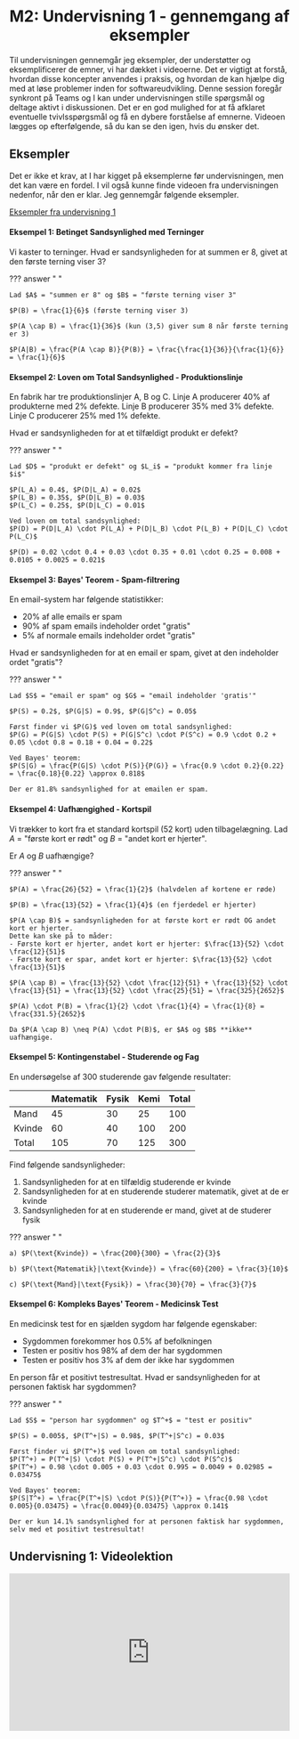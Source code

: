 <h1 align="center">M2: Undervisning 1 - gennemgang af eksempler</h1>

Til undervisningen gennemgår jeg eksempler, der understøtter og eksemplificerer de emner, vi har dækket i videoerne. Det er vigtigt at forstå, hvordan disse koncepter anvendes i praksis, og hvordan de kan hjælpe dig med at løse problemer inden for softwareudvikling. Denne session foregår synkront på Teams og I kan under undervisningen stille spørgsmål og deltage aktivt i diskussionen. Det er en god mulighed for at få afklaret eventuelle tvivlsspørgsmål og få en dybere forståelse af emnerne. Videoen lægges op efterfølgende, så du kan se den igen, hvis du ønsker det.

## Eksempler

Det er ikke et krav, at I har kigget på eksemplerne før undervisningen, men det kan være en fordel. I vil også kunne finde videoen fra undervisningen nedenfor, når den er klar. Jeg gennemgår følgende eksempler.

[Eksempler fra undervisning 1](https://drive.google.com/file/d/19d2mBuEbLac_jS0Y-f3fFbinN31scKeY/view?usp=sharing)

<style>
body[data-md-color-scheme] .md-content ol       { list-style-type: lower-alpha; }
body[data-md-color-scheme] .md-content ol li    { padding-left: 10px; }
</style>

#### Eksempel 1: Betinget Sandsynlighed med Terninger

Vi kaster to terninger. Hvad er sandsynligheden for at summen er 8, givet at den første terning viser 3?

??? answer "&nbsp;"

    Lad $A$ = "summen er 8" og $B$ = "første terning viser 3"
    
    $P(B) = \frac{1}{6}$ (første terning viser 3)
    
    $P(A \cap B) = \frac{1}{36}$ (kun (3,5) giver sum 8 når første terning er 3)
    
    $P(A|B) = \frac{P(A \cap B)}{P(B)} = \frac{\frac{1}{36}}{\frac{1}{6}} = \frac{1}{6}$

#### Eksempel 2: Loven om Total Sandsynlighed - Produktionslinje

En fabrik har tre produktionslinjer A, B og C. Linje A producerer 40% af produkterne med 2% defekte. Linje B producerer 35% med 3% defekte. Linje C producerer 25% med 1% defekte.

Hvad er sandsynligheden for at et tilfældigt produkt er defekt?

??? answer "&nbsp;"

    Lad $D$ = "produkt er defekt" og $L_i$ = "produkt kommer fra linje $i$"
    
    $P(L_A) = 0.4$, $P(D|L_A) = 0.02$
    $P(L_B) = 0.35$, $P(D|L_B) = 0.03$  
    $P(L_C) = 0.25$, $P(D|L_C) = 0.01$
    
    Ved loven om total sandsynlighed:
    $P(D) = P(D|L_A) \cdot P(L_A) + P(D|L_B) \cdot P(L_B) + P(D|L_C) \cdot P(L_C)$
    
    $P(D) = 0.02 \cdot 0.4 + 0.03 \cdot 0.35 + 0.01 \cdot 0.25 = 0.008 + 0.0105 + 0.0025 = 0.021$

#### Eksempel 3: Bayes' Teorem - Spam-filtrering

En email-system har følgende statistikker:

- 20% af alle emails er spam
- 90% af spam emails indeholder ordet "gratis"
- 5% af normale emails indeholder ordet "gratis"

Hvad er sandsynligheden for at en email er spam, givet at den indeholder ordet "gratis"?

??? answer "&nbsp;"

    Lad $S$ = "email er spam" og $G$ = "email indeholder 'gratis'"
    
    $P(S) = 0.2$, $P(G|S) = 0.9$, $P(G|S^c) = 0.05$
    
    Først finder vi $P(G)$ ved loven om total sandsynlighed:
    $P(G) = P(G|S) \cdot P(S) + P(G|S^c) \cdot P(S^c) = 0.9 \cdot 0.2 + 0.05 \cdot 0.8 = 0.18 + 0.04 = 0.22$
    
    Ved Bayes' teorem:
    $P(S|G) = \frac{P(G|S) \cdot P(S)}{P(G)} = \frac{0.9 \cdot 0.2}{0.22} = \frac{0.18}{0.22} \approx 0.818$
    
    Der er 81.8% sandsynlighed for at emailen er spam.

#### Eksempel 4: Uafhængighed - Kortspil

Vi trækker to kort fra et standard kortspil (52 kort) uden tilbagelægning. Lad $A$ = "første kort er rødt" og $B$ = "andet kort er hjerter".

Er $A$ og $B$ uafhængige?

??? answer "&nbsp;"

    $P(A) = \frac{26}{52} = \frac{1}{2}$ (halvdelen af kortene er røde)
    
    $P(B) = \frac{13}{52} = \frac{1}{4}$ (en fjerdedel er hjerter)
    
    $P(A \cap B)$ = sandsynligheden for at første kort er rødt OG andet kort er hjerter.
    Dette kan ske på to måder:
    - Første kort er hjerter, andet kort er hjerter: $\frac{13}{52} \cdot \frac{12}{51}$
    - Første kort er spar, andet kort er hjerter: $\frac{13}{52} \cdot \frac{13}{51}$
    
    $P(A \cap B) = \frac{13}{52} \cdot \frac{12}{51} + \frac{13}{52} \cdot \frac{13}{51} = \frac{13}{52} \cdot \frac{25}{51} = \frac{325}{2652}$
    
    $P(A) \cdot P(B) = \frac{1}{2} \cdot \frac{1}{4} = \frac{1}{8} = \frac{331.5}{2652}$
    
    Da $P(A \cap B) \neq P(A) \cdot P(B)$, er $A$ og $B$ **ikke** uafhængige.

#### Eksempel 5: Kontingenstabel - Studerende og Fag

En undersøgelse af 300 studerende gav følgende resultater:

|           | Matematik | Fysik | Kemi | Total |
|-----------|-----------|-------|------|-------|
| Mand      | 45        | 30    | 25   | 100   |
| Kvinde    | 60        | 40    | 100  | 200   |
| Total     | 105       | 70    | 125  | 300   |

Find følgende sandsynligheder:

1. Sandsynligheden for at en tilfældig studerende er kvinde
2. Sandsynligheden for at en studerende studerer matematik, givet at de er kvinde
3. Sandsynligheden for at en studerende er mand, givet at de studerer fysik

??? answer "&nbsp;"

    a) $P(\text{Kvinde}) = \frac{200}{300} = \frac{2}{3}$
    
    b) $P(\text{Matematik}|\text{Kvinde}) = \frac{60}{200} = \frac{3}{10}$
    
    c) $P(\text{Mand}|\text{Fysik}) = \frac{30}{70} = \frac{3}{7}$

#### Eksempel 6: Kompleks Bayes' Teorem - Medicinsk Test

En medicinsk test for en sjælden sygdom har følgende egenskaber:

- Sygdommen forekommer hos 0.5% af befolkningen
- Testen er positiv hos 98% af dem der har sygdommen
- Testen er positiv hos 3% af dem der ikke har sygdommen

En person får et positivt testresultat. Hvad er sandsynligheden for at personen faktisk har sygdommen?

??? answer "&nbsp;"

    Lad $S$ = "person har sygdommen" og $T^+$ = "test er positiv"
    
    $P(S) = 0.005$, $P(T^+|S) = 0.98$, $P(T^+|S^c) = 0.03$
    
    Først finder vi $P(T^+)$ ved loven om total sandsynlighed:
    $P(T^+) = P(T^+|S) \cdot P(S) + P(T^+|S^c) \cdot P(S^c)$
    $P(T^+) = 0.98 \cdot 0.005 + 0.03 \cdot 0.995 = 0.0049 + 0.02985 = 0.03475$
    
    Ved Bayes' teorem:
    $P(S|T^+) = \frac{P(T^+|S) \cdot P(S)}{P(T^+)} = \frac{0.98 \cdot 0.005}{0.03475} = \frac{0.0049}{0.03475} \approx 0.141$
    
    Der er kun 14.1% sandsynlighed for at personen faktisk har sygdommen, selv med et positivt testresultat!

## Undervisning 1: Videolektion

<div style="position: relative; width: 100%; height: 0; padding-bottom: 56.25%; overflow: hidden;">
    <iframe 
        src="https://drive.google.com/file/d/1jIE8cEe6MIgybBcSOmD9gvaIPLAvz9f1/preview" 
        style="position: absolute; top: 0; left: 0; width: 100%; height: 100%; border: 0;" 
        allow="autoplay; encrypted-media" 
        allowfullscreen>
    </iframe>
</div>